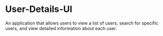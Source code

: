 # User-Details-UI
An application that allows users to view a list of users, search for specific users, and view detailed information about each user.
